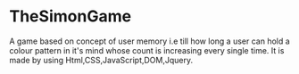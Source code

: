 # TheSimonGame
A game based on concept of user memory i.e till how long a user can hold a colour pattern in it's mind whose count is increasing every single time.
It is made by using Html,CSS,JavaScript,DOM,Jquery.
